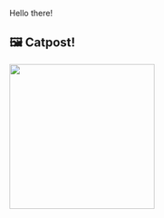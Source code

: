 Hello there!



## 🖼️ Catpost!

<sub>
    <img src="https://cdn2.thecatapi.com/images/d05.jpg" height="256">
</sub>

